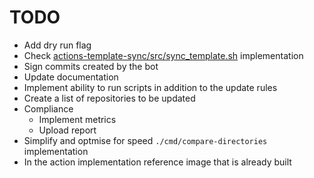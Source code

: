 # TODO

- Add dry run flag
- Check [actions-template-sync/src/sync_template.sh](https://github.com/AndreasAugustin/actions-template-sync/blob/54cc6daa8773c61a6df312b2cb9f4f82ef72d690/src/sync_template.sh#L35C27-L35C49) implementation
- Sign commits created by the bot
- Update documentation
- Implement ability to run scripts in addition to the update rules
- Create a list of repositories to be updated
- Compliance
  - Implement metrics
  - Upload report
- Simplify and optmise for speed `./cmd/compare-directories` implementation
- In the action implementation reference image that is already built

